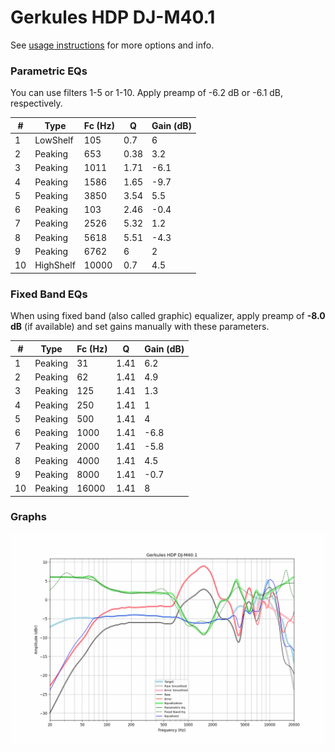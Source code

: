 # Gerkules HDP DJ-M40.1
See [usage instructions](https://github.com/jaakkopasanen/AutoEq#usage) for more options and info.

### Parametric EQs
You can use filters 1-5 or 1-10. Apply preamp of -6.2 dB or -6.1 dB, respectively.

|   # | Type      |   Fc (Hz) |    Q |   Gain (dB) |
|-----|-----------|-----------|------|-------------|
|   1 | LowShelf  |       105 | 0.7  |         6   |
|   2 | Peaking   |       653 | 0.38 |         3.2 |
|   3 | Peaking   |      1011 | 1.71 |        -6.1 |
|   4 | Peaking   |      1586 | 1.65 |        -9.7 |
|   5 | Peaking   |      3850 | 3.54 |         5.5 |
|   6 | Peaking   |       103 | 2.46 |        -0.4 |
|   7 | Peaking   |      2526 | 5.32 |         1.2 |
|   8 | Peaking   |      5618 | 5.51 |        -4.3 |
|   9 | Peaking   |      6762 | 6    |         2   |
|  10 | HighShelf |     10000 | 0.7  |         4.5 |

### Fixed Band EQs
When using fixed band (also called graphic) equalizer, apply preamp of **-8.0 dB** (if available) and set gains manually with these parameters.

|   # | Type    |   Fc (Hz) |    Q |   Gain (dB) |
|-----|---------|-----------|------|-------------|
|   1 | Peaking |        31 | 1.41 |         6.2 |
|   2 | Peaking |        62 | 1.41 |         4.9 |
|   3 | Peaking |       125 | 1.41 |         1.3 |
|   4 | Peaking |       250 | 1.41 |         1   |
|   5 | Peaking |       500 | 1.41 |         4   |
|   6 | Peaking |      1000 | 1.41 |        -6.8 |
|   7 | Peaking |      2000 | 1.41 |        -5.8 |
|   8 | Peaking |      4000 | 1.41 |         4.5 |
|   9 | Peaking |      8000 | 1.41 |        -0.7 |
|  10 | Peaking |     16000 | 1.41 |         8   |

### Graphs
![](./Gerkules%20HDP%20DJ-M40.1.png)
